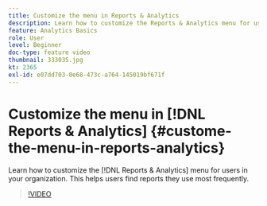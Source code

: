 ```yaml
---
title: Customize the menu in Reports & Analytics
description: Learn how to customize the Reports & Analytics menu for users in your organization.
feature: Analytics Basics
role: User
level: Beginner
doc-type: feature video
thumbnail: 333035.jpg
kt: 2365
exl-id: e07dd703-0e68-473c-a764-145019bf671f
---
```

# Customize the menu in [!DNL Reports & Analytics] {#custome-the-menu-in-reports-analytics}

Learn how to customize the [!DNL Reports & Analytics] menu for users in your organization. This helps users find reports they use most frequently.

>[!VIDEO](https://video.tv.adobe.com/v/333035/?quality=12&learn=on)
